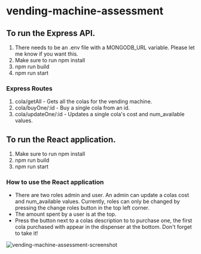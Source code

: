 # vending-machine-assessment

## To run the Express API.
  1. There needs to be an .env file with a MONGODB_URL variable. Please let me know if you want this.
  2. Make sure to run npm install
  3. npm run build
  4. npm run start
### Express Routes
  1. cola/getAll
    - Gets all the colas for the vending machine.
  2. cola/buyOne/:id
    - Buy a single cola from an id.
  3. cola/updateOne/:id
    - Updates a single cola's cost and num_available values.
  
## To run the React application.
  1. Make sure to run npm install
  2. npm run build
  3. npm run start
  
### How to use the React application
  - There are two roles admin and user. An admin can update a colas cost and num_available values. Currently, roles can only be changed by pressing the change roles button in the top left corner.
  - The amount spent by a user is at the top.
  - Press the button next to a colas description to to purchase one, the first cola purchased with appear in the dispenser at the bottom. Don't forget to take it!
  
![vending-machine-assessment-screenshot](https://user-images.githubusercontent.com/50780917/176020262-0f152fa8-b43e-42a0-a334-c53b83bebb14.png)
